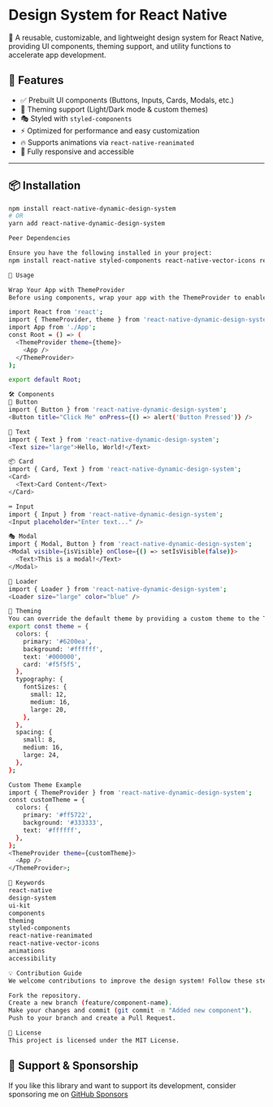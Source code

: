 # Design System for React Native

🚀 A reusable, customizable, and lightweight design system for React Native, providing UI components, theming support, and utility functions to accelerate app development.

## 📌 Features

- ✅ Prebuilt UI components (Buttons, Inputs, Cards, Modals, etc.)
- 🎨 Theming support (Light/Dark mode & custom themes)
- 🎭 Styled with `styled-components`
- ⚡ Optimized for performance and easy customization
- 🔥 Supports animations via `react-native-reanimated`
- 📱 Fully responsive and accessible

---

## 📦 Installation

```sh
npm install react-native-dynamic-design-system
# OR
yarn add react-native-dynamic-design-system

Peer Dependencies

Ensure you have the following installed in your project:
npm install react-native styled-components react-native-vector-icons react-native-reanimated

🚀 Usage

Wrap Your App with ThemeProvider
Before using components, wrap your app with the ThemeProvider to enable theming:

import React from 'react';
import { ThemeProvider, theme } from 'react-native-dynamic-design-system';
import App from './App';
const Root = () => (
  <ThemeProvider theme={theme}>
    <App />
  </ThemeProvider>
);

export default Root;

🛠 Components
🔘 Button
import { Button } from 'react-native-dynamic-design-system';
<Button title="Click Me" onPress={() => alert('Button Pressed')} />

📝 Text
import { Text } from 'react-native-dynamic-design-system';
<Text size="large">Hello, World!</Text>

📦 Card
import { Card, Text } from 'react-native-dynamic-design-system';
<Card>
  <Text>Card Content</Text>
</Card>

⌨️ Input
import { Input } from 'react-native-dynamic-design-system';
<Input placeholder="Enter text..." />

🎭 Modal
import { Modal, Button } from 'react-native-dynamic-design-system';
<Modal visible={isVisible} onClose={() => setIsVisible(false)}>
  <Text>This is a modal!</Text>
</Modal>

🔄 Loader
import { Loader } from 'react-native-dynamic-design-system';
<Loader size="large" color="blue" />

🎨 Theming
You can override the default theme by providing a custom theme to the ThemeProvider.
export const theme = {
  colors: {
    primary: '#6200ea',
    background: '#ffffff',
    text: '#000000',
    card: '#f5f5f5',
  },
  typography: {
    fontSizes: {
      small: 12,
      medium: 16,
      large: 20,
    },
  },
  spacing: {
    small: 8,
    medium: 16,
    large: 24,
  },
};

Custom Theme Example
import { ThemeProvider } from 'react-native-dynamic-design-system';
const customTheme = {
  colors: {
    primary: '#ff5722',
    background: '#333333',
    text: '#ffffff',
  },
};
<ThemeProvider theme={customTheme}>
  <App />
</ThemeProvider>;

🌟 Keywords
react-native
design-system
ui-kit
components
theming
styled-components
react-native-reanimated
react-native-vector-icons
animations
accessibility

💡 Contribution Guide
We welcome contributions to improve the design system! Follow these steps:

Fork the repository.
Create a new branch (feature/component-name).
Make your changes and commit (git commit -m "Added new component").
Push to your branch and create a Pull Request.

📜 License
This project is licensed under the MIT License.
```

## 💖 Support & Sponsorship
If you like this library and want to support its development, consider sponsoring me on [GitHub Sponsors](https://github.com/sponsors/Adarsh1322) 
